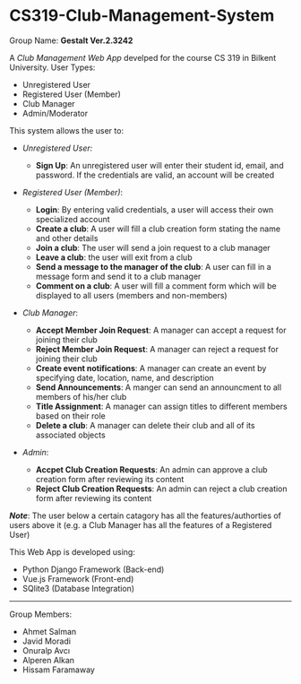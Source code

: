 # CS319-Club-Management-System
Group Name: **Gestalt Ver.2.3242**

A _Club Management Web App_ develped for the course CS 319 in Bilkent University.
User Types:
  - Unregistered User
  - Registered User (Member)
  - Club Manager
  - Admin/Moderator

This system allows the user to:

  + _Unregistered User:_
    - **Sign Up**: An unregistered user will enter their student id, email, and password. If the credentials are valid, an account will be created

  + _Registered User (Member)_:   
    - **Login**: By entering valid credentials, a user will access their own specialized account
    - **Create a club**: A user will fill a club creation form stating the name and other details
    - **Join a club**: The user will send a join request to a club manager
    - **Leave a club**: the user will exit from a club
    - **Send a message to the manager of the club**: A user can fill in a message form and send it to a club manager
    - **Comment on a club**: A user will fill a comment form which will be displayed to all users (members and non-members)

  + _Club Manager_:
    - **Accept Member Join Request**: A manager can accept a request for joining their club
    - **Reject Member Join Request**: A manager can reject a request for joining their club
    - **Create event notifications**: A manager can create an event by specifying date, location, name, and description
    - **Send Announcements**: A manger can send an announcment to all members of his/her club
    - **Title Assignment**: A manager can assign titles to different members based on their role
    - **Delete a club**: A manager can delete their club and all of its associated objects

  + _Admin_:
    - **Accpet Club Creation Requests**: An admin can approve a club creation form after reviewing its content
    - **Reject Club Creation Requests**: An admin can reject a club creation form after reviewing its content

_**Note**_: The user below a certain catagory has all the features/authorties of users above it (e.g. a Club Manager has all the features of a Registered User) 

This Web App is developed using:
  - Python Django Framework (Back-end)
  - Vue.js Framework (Front-end)
  - SQlite3 (Database Integration) 

----------------------------------------------------

Group Members:
  - Ahmet Salman
  - Javid Moradi
  - Onuralp Avcı
  - Alperen Alkan 
  - Hissam Faramaway
